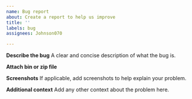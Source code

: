 ```yaml
---
name: Bug report
about: Create a report to help us improve
title: ''
labels: bug
assignees: Johnson070

---
```


**Describe the bug**
A clear and concise description of what the bug is.

**Attach bin or zip file**

**Screenshots**
If applicable, add screenshots to help explain your problem.

**Additional context**
Add any other context about the problem here.

